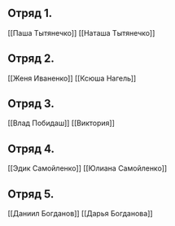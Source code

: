 ## Отряд 1.
[[Паша Тытянечко]]
[[Наташа Тытянечко]]

## Отряд 2.
[[Женя Иваненко]]
[[Ксюша Нагель]]

## Отряд 3.
[[Влад Побидаш]]
[[Виктория]]

## Отряд 4.
[[Эдик Самойленко]]
[[Юлиана Самойленко]]

## Отряд 5.
[[Даниил Богданов]]
[[Дарья Богданова]]
